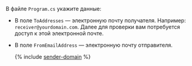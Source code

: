 В файле `Program.cs` укажите данные:

* В поле `ToAddresses` — электронную почту получателя. Например: `receiver@yourdomain.com`. Далее для проверки вам потребуется доступ к этой электронной почте.
* В поле `FromEmailAddress` — электронную почту отправителя.

    {% include [sender-domain](sender-domain.md) %}